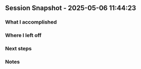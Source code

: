 ## Session Snapshot - 2025-05-06 11:44:23

### What I accomplished

### Where I left off

### Next steps

### Notes
